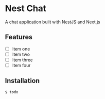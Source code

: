 # Nest Chat

A chat application built with NestJS and Next.js

## Features

- [ ] Item one
- [ ] Item two
- [ ] Item three
- [ ] Item four

## Installation

```bash
$ todo
```
